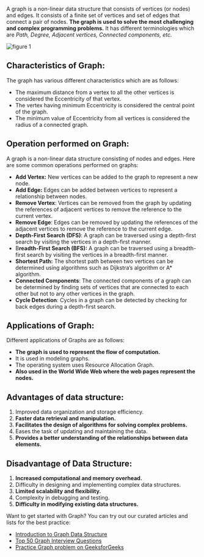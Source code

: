 A graph is a non-linear data structure that consists of vertices (or nodes) and edges. It consists of a finite set of vertices and set of edges that connect a pair of nodes. **The graph is used to solve the most challenging and complex programming problems.** It has different terminologies which are *Path, Degree, Adjacent vertices, Connected components, etc.*

![figure 1](https://media.geeksforgeeks.org/wp-content/uploads/20220518124302/undirectedgraph.png)

## Characteristics of Graph:

The graph has various different characteristics which are as follows:

- The maximum distance from a vertex to all the other vertices is considered the Eccentricity of that vertex.
- The vertex having minimum Eccentricity is considered the central point of the graph.
- The minimum value of Eccentricity from all vertices is considered the radius of a connected graph.

## Operation performed on Graph:

A graph is a non-linear data structure consisting of nodes and edges. Here are some common operations performed on graphs:

- **Add Vertex:** New vertices can be added to the graph to represent a new node.
- **Add Edge:** Edges can be added between vertices to represent a relationship between nodes.
- **Remove Vertex**: Vertices can be removed from the graph by updating the references of adjacent vertices to remove the reference to the current vertex.
- **Remove Edge**: Edges can be removed by updating the references of the adjacent vertices to remove the reference to the current edge.
- **Depth-First Search (DFS)**: A graph can be traversed using a depth-first search by visiting the vertices in a depth-first manner.
- B**readth-First Search (BFS):** A graph can be traversed using a breadth-first search by visiting the vertices in a breadth-first manner.
- **Shortest Path:** The shortest path between two vertices can be determined using algorithms such as Dijkstra’s algorithm or A* algorithm.
- **Connected Components**: The connected components of a graph can be determined by finding sets of vertices that are connected to each other but not to any other vertices in the graph.
- **Cycle Detection**: Cycles in a graph can be detected by checking for back edges during a depth-first search.

## Applications of Graph:

Different applications of Graphs are as follows:

- **The graph is used to represent the flow of computation.**
- It is used in modeling graphs.
- The operating system uses Resource Allocation Graph.
- **Also used in the World Wide Web where the web pages represent the nodes.**

## Advantages of data structure:

1. Improved data organization and storage efficiency.
2. **Faster data retrieval and manipulation.**
3. **Facilitates the design of algorithms for solving complex problems.**
4. Eases the task of updating and maintaining the data.
5. **Provides a better understanding of the relationships between data elements.**

## Disadvantage of Data Structure:

1. **Increased computational and memory overhead.**
2. Difficulty in designing and implementing complex data structures.
3. **Limited scalability and flexibility.**
4. Complexity in debugging and testing.
5. **Difficulty in modifying existing data structures.**


Want to get started with Graph? You can try out our curated articles and lists for the best practice:

- [Introduction to Graph Data Structure](https://www.geeksforgeeks.org/introduction-to-graphs/)
- [Top 50 Graph Interview Questions](https://www.geeksforgeeks.org/top-50-graph-coding-problems-for-interviews/)
- [Practice Graph problem on GeeksforGeeks](https://practice.geeksforgeeks.org/explore?page=1&category[]=Graph)
